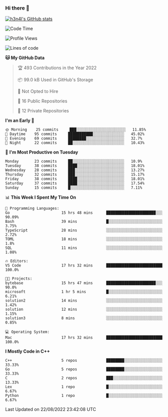 ### Hi there 👋

[![h3n4l's GitHub stats](https://github-readme-stats.vercel.app/api?username=h3n4l&count_private=true&show_icons=true&theme=radical)](https://github.com/h3n4l/github-readme-stats)

<!--START_SECTION:waka-->
![Code Time](http://img.shields.io/badge/Code%20Time-603%20hrs%2015%20mins-blue)

![Profile Views](http://img.shields.io/badge/Profile%20Views-0-blue)

![Lines of code](https://img.shields.io/badge/From%20Hello%20World%20I%27ve%20Written-43%20Thousand%20lines%20of%20code-blue)

**🐱 My GitHub Data** 

> 🏆 493 Contributions in the Year 2022
 > 
> 📦 99.0 kB Used in GitHub's Storage 
 > 
> 🚫 Not Opted to Hire
 > 
> 📜 16 Public Repositories 
 > 
> 🔑 12 Private Repositories  
 > 
**I'm an Early 🐤** 

```text
🌞 Morning    25 commits     ███░░░░░░░░░░░░░░░░░░░░░░   11.85% 
🌆 Daytime    95 commits     ███████████░░░░░░░░░░░░░░   45.02% 
🌃 Evening    69 commits     ████████░░░░░░░░░░░░░░░░░   32.7% 
🌙 Night      22 commits     ██░░░░░░░░░░░░░░░░░░░░░░░   10.43%

```
📅 **I'm Most Productive on Tuesday** 

```text
Monday       23 commits     ██░░░░░░░░░░░░░░░░░░░░░░░   10.9% 
Tuesday      38 commits     ████░░░░░░░░░░░░░░░░░░░░░   18.01% 
Wednesday    28 commits     ███░░░░░░░░░░░░░░░░░░░░░░   13.27% 
Thursday     32 commits     ███░░░░░░░░░░░░░░░░░░░░░░   15.17% 
Friday       38 commits     ████░░░░░░░░░░░░░░░░░░░░░   18.01% 
Saturday     37 commits     ████░░░░░░░░░░░░░░░░░░░░░   17.54% 
Sunday       15 commits     █░░░░░░░░░░░░░░░░░░░░░░░░   7.11%

```


📊 **This Week I Spent My Time On** 

```text
💬 Programming Languages: 
Go                       15 hrs 48 mins      ██████████████████████░░░   90.09% 
Bash                     39 mins             █░░░░░░░░░░░░░░░░░░░░░░░░   3.75% 
TypeScript               28 mins             ░░░░░░░░░░░░░░░░░░░░░░░░░   2.72% 
TOML                     18 mins             ░░░░░░░░░░░░░░░░░░░░░░░░░   1.8% 
SQL                      11 mins             ░░░░░░░░░░░░░░░░░░░░░░░░░   1.08%

🔥 Editors: 
VS Code                  17 hrs 32 mins      █████████████████████████   100.0%

🐱‍💻 Projects: 
bytebase                 15 hrs 47 mins      ██████████████████████░░░   90.0% 
microsoft                1 hr 5 mins         █░░░░░░░░░░░░░░░░░░░░░░░░   6.21% 
solution2                14 mins             ░░░░░░░░░░░░░░░░░░░░░░░░░   1.42% 
solution                 12 mins             ░░░░░░░░░░░░░░░░░░░░░░░░░   1.15% 
solution3                8 mins              ░░░░░░░░░░░░░░░░░░░░░░░░░   0.85%

💻 Operating System: 
Mac                      17 hrs 32 mins      █████████████████████████   100.0%

```

**I Mostly Code in C++** 

```text
C++                      5 repos             ████████░░░░░░░░░░░░░░░░░   33.33% 
Go                       5 repos             ████████░░░░░░░░░░░░░░░░░   33.33% 
C                        2 repos             ███░░░░░░░░░░░░░░░░░░░░░░   13.33% 
Lex                      1 repo              █░░░░░░░░░░░░░░░░░░░░░░░░   6.67% 
Python                   1 repo              █░░░░░░░░░░░░░░░░░░░░░░░░   6.67%

```



 Last Updated on 22/08/2022 23:42:08 UTC
<!--END_SECTION:waka-->

